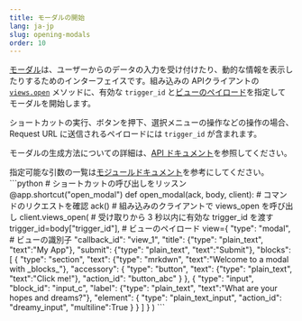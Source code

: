 ```yaml
---
title: モーダルの開始
lang: ja-jp
slug: opening-modals
order: 10
---
```


<div class="section-content">

<a href="https://api.slack.com/block-kit/surfaces/modals">モーダル</a>は、ユーザーからのデータの入力を受け付けたり、動的な情報を表示したりするためのインターフェイスです。組み込みの APIクライアントの <a href="https://api.slack.com/methods/views.open">`views.open`</a> メソッドに、有効な `trigger_id` と<a href="https://api.slack.com/reference/block-kit/views">ビューのペイロード</a>を指定してモーダルを開始します。

ショートカットの実行、ボタンを押下、選択メニューの操作などの操作の場合、Request URL に送信されるペイロードには `trigger_id` が含まれます。

モーダルの生成方法についての詳細は、<a href="https://api.slack.com/surfaces/modals/using#composing_views">API ドキュメント</a>を参照してください。

</div>

<div>
<span class="annotation">指定可能な引数の一覧は<a href="https://slack.dev/bolt-python/api-docs/slack_bolt/kwargs_injection/args.html" target="_blank">モジュールドキュメント</a>を参考にしてください。</span>
```python
# ショートカットの呼び出しをリッスン
@app.shortcut("open_modal")
def open_modal(ack, body, client):
    # コマンドのリクエストを確認
    ack()
    # 組み込みのクライアントで views_open を呼び出し
    client.views_open(
        # 受け取りから 3 秒以内に有効な trigger_id を渡す
        trigger_id=body["trigger_id"],
        # ビューのペイロード
        view={
            "type": "modal",
            # ビューの識別子
            "callback_id": "view_1",
            "title": {"type": "plain_text", "text":"My App"},
            "submit": {"type": "plain_text", "text":"Submit"},
            "blocks": [
                {
                    "type": "section",
                    "text": {"type": "mrkdwn", "text":"Welcome to a modal with _blocks_"},
                    "accessory": {
                        "type": "button",
                        "text": {"type": "plain_text", "text":"Click me!"},
                        "action_id": "button_abc"
                    }
                },
                {
                    "type": "input",
                    "block_id": "input_c",
                    "label": {"type": "plain_text", "text":"What are your hopes and dreams?"},
                    "element": {
                        "type": "plain_text_input",
                        "action_id": "dreamy_input",
                        "multiline":True
                    }
                }
            ]
        }
    )
```
</div>